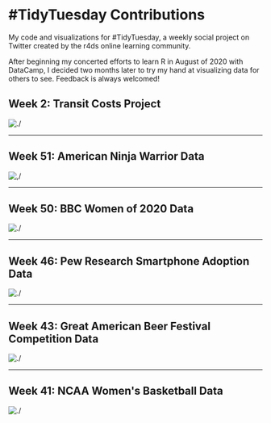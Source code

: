 # #TidyTuesday Contributions
My code and visualizations for #TidyTuesday, a weekly social project on Twitter created by the r4ds online learning community. 

After beginning my concerted efforts to learn R in August of 2020 with DataCamp, I decided two months later to try my hand at visualizing data for others to see. Feedback is always welcomed!

## Week 2: Transit Costs Project

![./](https://raw.githubusercontent.com/elianemitchell/mytidytuesdaycode/main/Tidy%20Tuesday%20Transit%20Plot.png)

---

## Week 51: American Ninja Warrior Data

![,/](https://raw.githubusercontent.com/elianemitchell/mytidytuesdaycode/main/Week%2051%202020%20American%20Ninja%20Warrior/Tidy%20Tuesday%20Ninja%20Warrior%20plot.png)

---

## Week 50: BBC Women of 2020 Data

![./](https://raw.githubusercontent.com/elianemitchell/mytidytuesdaycode/main/Tidy%20Tuesday%20BBC%20Women%202020.png)

---

## Week 46: Pew Research Smartphone Adoption Data

![./](https://raw.githubusercontent.com/elianemitchell/mytidytuesdaycode/main/Tidy%20Tuesday%20Phone%20Plot%202.0.png)

---

## Week 43: Great American Beer Festival Competition Data

![./](https://raw.githubusercontent.com/elianemitchell/mytidytuesdaycode/main/Tidy%20Tuesday%20Beer%20Awards%202.0.png)

---

## Week 41: NCAA Women's Basketball Data

![./](https://raw.githubusercontent.com/elianemitchell/mytidytuesdaycode/main/New%20Tidy%20Tuesday%20Basketball%20Plot%2011-15.png)
